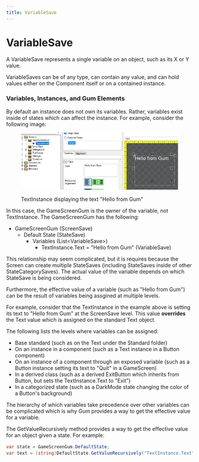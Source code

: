 ```yaml
---
title: VariableSave
---
```


# VariableSave

A VariableSave represents a single variable on an object, such as its X or Y value.

VariableSaves can be of any type, can contain any value, and can hold values either on the Component itself or on a contained instance.

### Variables, Instances, and Gum Elements

By default an instance does not own its variables. Rather, variables exist inside of states which can affect the instance. For example, consider the following image:

<figure><img src="../../.gitbook/assets/image (75).png" alt=""><figcaption><p>TextInstance displaying the text "Hello from Gum"</p></figcaption></figure>

In this case, the GameScreenGum is the owner of the variable, not TextInstance. The GameScreenGum has the following:

* GameScreenGum (ScreenSave)
  * Default State (StateSave)
    * Variables (List\<VariableSave>)
      * TextInstance.Text = "Hello from Gum" (VariableSave)

This relationship may seem complicated, but it is requires because the Screen can create multiple StateSaves (including StateSaves inside of other StateCategorySaves). The actual value of the variable depends on which StateSave is being considered.

Furthermore, the effective value of a variable (such as "Hello from Gum") can be the result of variables being assgined at multiple levels.

For example, consider that the TextInstance in the example above is setting its text to "Hello from Gum" at the ScreenSave level. This value **overrides** the Text value which is assigned on the standard Text object.

The following lists the levels where variables can be assigned:

* Base standard (such as on the Text under the Standard folder)
* On an instance in a component (such as a Text instance in a Button component)
* On an instance of a component through an exposed variable (such as a Button instance setting its text to "Quit" in a GameScreen)
* In a derived class (such as a derived ExitButton which inherits from Button, but sets the TextInstance.Text to "Exit")
* In a categorized state (such as a DarkMode state changing the color of a Button's background)

The hierarchy of which variables take precedence over other variables can be complicated which is why Gum provides a way to get the effective value for a variable.

The GetValueRecursively method provides a way to get the effective value for an object given a state. For example:

```csharp
var state = GameScreenGum.DefaultState;
var text = (string)DefaultState.GetValueRecursively("TextInstance.Text");
```

